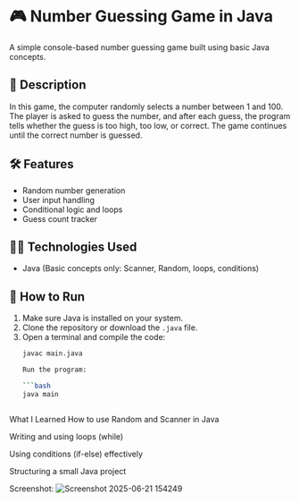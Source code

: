 # 🎮 Number Guessing Game in Java

A simple console-based number guessing game built using basic Java concepts.

## 📌 Description

In this game, the computer randomly selects a number between 1 and 100. The player is asked to guess the number, and after each guess, the program tells whether the guess is too high, too low, or correct. The game continues until the correct number is guessed.

## 🛠 Features

- Random number generation
- User input handling
- Conditional logic and loops
- Guess count tracker

## 👩‍💻 Technologies Used

- Java (Basic concepts only: Scanner, Random, loops, conditions)

## 🚀 How to Run

1. Make sure Java is installed on your system.
2. Clone the repository or download the `.java` file.
3. Open a terminal and compile the code:
   ```bash
   javac main.java

   Run the program:

   ```bash
   java main



 What I Learned
How to use Random and Scanner in Java

Writing and using loops (while)

Using conditions (if-else) effectively

Structuring a small Java project

Screenshot:
![Screenshot 2025-06-21 154249](https://github.com/user-attachments/assets/f75b498f-d6d6-4088-839c-3757940154a9)



